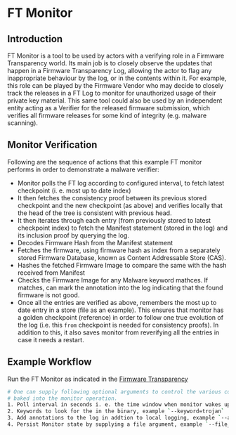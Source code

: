 # FT Monitor

## Introduction
FT Monitor is a tool to be used by actors with a verifying role in a Firmware Transparency world. Its main job is to closely observe the updates that happen in a Firmware Transparency Log, allowing the actor to flag any inappropriate behaviour by the log, or in the contents within it. For example, this role can be played by the Firmware Vendor who may decide to closely track the releases in a FT Log to monitor for unauthorized usage of their private key material. This same tool could also be used by an independent entity acting as a Verifier for the released firmware submission, which verifies all firmware releases for some kind of integrity (e.g. malware scanning).

## Monitor Verification

Following are the sequence of actions that this example FT monitor performs in order to demonstrate a malware verifier: 

* Monitor polls the FT log according to configured interval, to fetch latest checkpoint (i. e. most up to date index)  
* It then fetches the consistency proof between its previous stored checkpoint and the new checkpoint (as above) and verifies
  locally that the head of the tree is consistent with previous head. 
* It then iterates through each entry (from previously stored to latest checkpoint index) to fetch the Manifest statement (stored
  in the log) and its inclusion proof by querying the log. 
* Decodes Firmware Hash from the Manifest statement
* Fetches the firmware, using firmware hash as index from a separately stored Firmware Database, known as Content Addressable 
  Store (CAS).
* Hashes the fetched Firmware Image to compare the same with the hash received from Manifest
* Checks the Firmware Image for any Malware keyword mathces. If matches, can mark the annotation into the log indicating that the 
  found firmware is not good.
* Once all the entries are verified as above, remembers the most up to date entry in a store (file as an example).
  This ensures that monitor has a golden checkpoint (reference) in order to follow one true evolution of the log (i.e. this `from` checkpoint is needed for consistency proofs). In addition to this, it also saves monitor from reverifying all the entries in case it needs a restart.


## Example Workflow

Run the FT Monitor as indicated in the [Firmware Transparency](../../../firmware)

```bash
# One can supply following optional arguments to control the various configuration parameters that are 
# baked into the monitor operation.  
1. Poll interval in seconds i. e. the time window when monitor wakes up to look for new entries in the log, example `--poll_interval=20`
2. Keywords to look for the in the binary, example `--keyword=trojan`
3. Add annotations to the log in addtion to local logging, example `--annotate=true`
4. Persist Monitor state by supplying a file argument, example `--file_path=/tmp/mon_file.db`
```